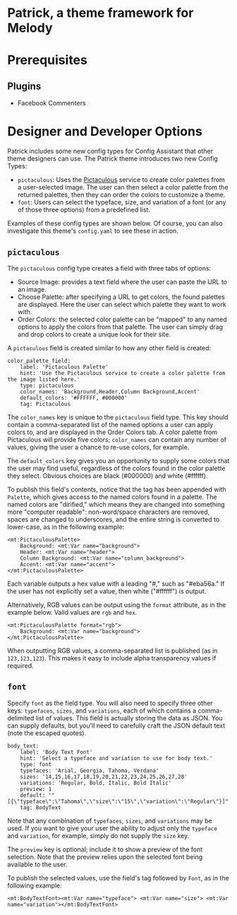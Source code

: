 # Patrick, a theme framework for Melody



# Prerequisites

## Plugins

* Facebook Commenters

# Designer and Developer Options

Patrick includes some new config types for Config Assistant that other theme designers can use. The Patrick theme introduces two new Config Types:

* `pictaculous`: Uses the [Pictaculous](http://pictaculous.com) service to create color palettes from a user-selected image. The user can then select a color palette from the returned palettes, then they can order the colors to customize a theme.
* `font`: Users can select the typeface, size, and variation of a font (or any of those three options) from a predefined list.

Examples of these config types are shown below. Of course, you can also investigate this theme's `config.yaml` to see these in action.

## `pictaculous`

The `pictaculous` config type creates a field with three tabs of options:

* Source Image: provides a text field where the user can paste the URL to an image.
* Choose Palette: after specifying a URL to get colors, the found palettes are displayed. Here the user can select which palette they want to work with.
* Order Colors: the selected color palette can be "mapped" to any named options to apply the colors from that palette. The user can simply drag and drop colors to create a unique look for their site.

A `pictaculous` field is created similar to how any other field is created:

    color_palette_field:
        label: 'Pictaculous Palette'
        hint: 'Use the Pictaculous service to create a color palette from the image listed here.'
        type: pictaculous
        color_names: 'Background,Header,Column Background,Accent'
        default_colors: '#FFFFFF, #000000'
        tag: Pictaculous

The `color_names` key is unique to the `pictaculous` field type. This key should contain a comma-separated list of the named options a user can apply colors to, and are displayed in the Order Colors tab. A color palette from Pictaculous will provide five colors; `color_names` can contain any number of values, giving the user a chance to re-use colors, for example.

The `default_colors` key gives you an opportunity to supply some colors that the user may find useful, regardless of the colors found in the color palette they select. Obvious choices are black (#000000) and white (#ffffff).

To publish this field's contents, notice that the tag has been appended with `Palette`, which gives access to the named colors found in a palette. The named colors are "dirified," which means they are changed into something more "computer readable": non-word/space characters are removed, spaces are changed to underscores, and the entire string is converted to lower-case, as in the following example:

    <mt:PictaculousPalette>
        Background: <mt:Var name="background">
        Header: <mt:Var name="header">
        Column Background: <mt:Var name="column_background">
        Accent: <mt:Var name="accent">
    </mt:PictaculousPalette>

Each variable outputs a hex value with a leading "#," such as "#eba56a." If the user has not explicitly set a value, then white ("#ffffff") is output.

Alternatively, RGB values can be output using the `format` attribute, as in the example below. Valid values are `rgb` and `hex`.

    <mt:PictaculousPalette format="rgb">
        Background: <mt:Var name="background">
    </mt:PictaculousPalette>

When outputting RGB values, a comma-separated list is published (as in `123,123,123`). This makes it easy to include alpha transparency values if required.

## `font`

Specify `font` as the field type. You will also need to specify three other keys: `typefaces`, `sizes`, and `variations`, each of which contains a comma-delimited list of values. This field is actually storing the data as JSON. You can supply defaults, but you'll need to carefully craft the JSON default text (note the escaped quotes).

    body_text:
        label: 'Body Text Font'
        hint: 'Select a typeface and variation to use for body text.'
        type: font
        typefaces: 'Arial, Georgia, Tahoma, Verdana'
        sizes: '14,15,16,17,18,19,20,21,22,23,24,25,26,27,28'
        variations: 'Regular, Bold, Italic, Bold Italic'
        preview: 1
        default: '"[{\"typeface\":\"Tahoma\",\"size\":\"15\",\"variation\":\"Regular\"}]"'
        tag: BodyText

Note that any combination of `typefaces`, `sizes`, and `variations` may be used. If you want to give your user the ability to adjust only the `typeface` and `variation`, for example, simply do not supply the `size` key.

The `preview` key is optional; include it to show a preview of the font selection. Note that the preview relies upon the selected font being available to the user.

To publish the selected values, use the field's tag followed by `Font`, as in the following example:

    <mt:BodyTextFont><mt:Var name="typeface"> <mt:Var name="size"> <mt:Var name="variation"></mt:BodyTextFont>

